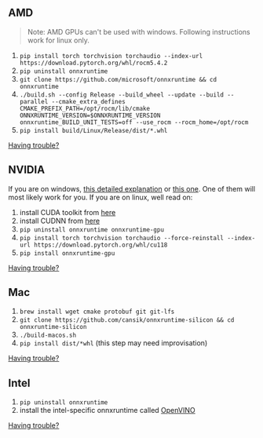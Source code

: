 ## AMD
> Note: AMD GPUs can't be used with windows. Following instructions work for linux only.

1. `pip install torch torchvision torchaudio --index-url https://download.pytorch.org/whl/rocm5.4.2`
2. `pip uninstall onnxruntime`
3. `git clone https://github.com/microsoft/onnxruntime && cd onnxruntime`
4. `./build.sh --config Release --build_wheel --update --build --parallel --cmake_extra_defines CMAKE_PREFIX_PATH=/opt/rocm/lib/cmake ONNXRUNTIME_VERSION=$ONNXRUNTIME_VERSION onnxruntime_BUILD_UNIT_TESTS=off --use_rocm --rocm_home=/opt/rocm`
5. `pip install build/Linux/Release/dist/*.whl`

[Having trouble?](https://github.com/s0md3v/roop/wiki/Troubleshooting)

## NVIDIA
If you are on windows, [this detailed explanation](https://github.com/s0md3v/roop/issues/68#issuecomment-1567722709) or [this one](https://github.com/s0md3v/roop/issues/68#issuecomment-1572026325). One of them will most likely work for you. If you are on linux, well read on:

1. install CUDA toolkit from [here](https://developer.nvidia.com/cuda-11-8-0-download-archive)
2. install CUDNN from [here](https://developer.nvidia.com/rdp/cudnn-download)
3. `pip uninstall onnxruntime onnxruntime-gpu`
4. `pip install torch torchvision torchaudio --force-reinstall --index-url https://download.pytorch.org/whl/cu118`
3. `pip install onnxruntime-gpu`

[Having trouble?](https://github.com/s0md3v/roop/wiki/Troubleshooting)

## Mac
1. `brew install wget cmake protobuf git git-lfs`
2. `git clone https://github.com/cansik/onnxruntime-silicon && cd onnxruntime-silicon`
3. `./build-macos.sh`
4. `pip install dist/*whl` (this step may need improvisation)

[Having trouble?](https://github.com/s0md3v/roop/wiki/Troubleshooting)

## Intel
1. `pip uninstall onnxruntime`
2. install the intel-specific onnxruntime called [OpenVINO](https://onnxruntime.ai/docs/execution-providers/OpenVINO-ExecutionProvider.html#install)

[Having trouble?](https://github.com/s0md3v/roop/wiki/Troubleshooting)